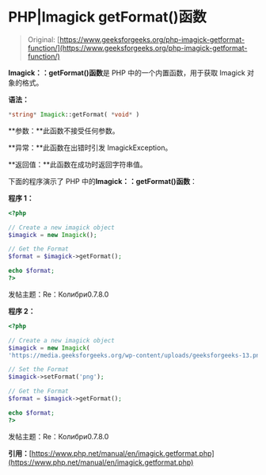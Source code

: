 # PHP|Imagick getFormat()函数

> Original: [https://www.geeksforgeeks.org/php-imagick-getformat-function/](https://www.geeksforgeeks.org/php-imagick-getformat-function/)

**Imagick：：getFormat()函数**是 PHP 中的一个内置函数，用于获取 Imagick 对象的格式。

**语法：**

```php
*string* Imagick::getFormat( *void* )
```

**参数：**此函数不接受任何参数。

**异常：**此函数在出错时引发 ImagickException。

**返回值：**此函数在成功时返回字符串值。

下面的程序演示了 PHP 中的**Imagick：：getFormat()函数**：

**程序 1：**

```php
<?php

// Create a new imagick object
$imagick = new Imagick();

// Get the Format
$format = $imagick->getFormat();

echo $format;
?>
```

发帖主题：Re：Колибри0.7.8.0

**程序 2：**

```php
<?php

// Create a new imagick object
$imagick = new Imagick(
'https://media.geeksforgeeks.org/wp-content/uploads/geeksforgeeks-13.png');

// Set the Format
$imagick->setFormat('png');

// Get the Format
$format = $imagick->getFormat();

echo $format;
?>
```

发帖主题：Re：Колибри0.7.8.0

**引用：**[https://www.php.net/manual/en/imagick.getformat.php](https://www.php.net/manual/en/imagick.getformat.php)